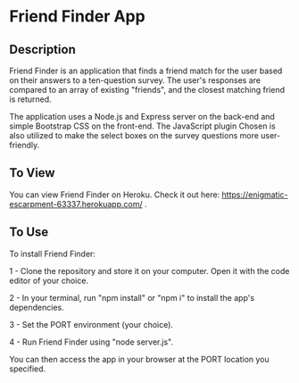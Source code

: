 # Friend Finder App

## Description
Friend Finder is an application that finds a friend match for the user based on their answers to a ten-question survey. The user's responses are compared to an array of existing "friends", and the closest matching friend is returned. 

The application uses a Node.js and Express server on the back-end and simple Bootstrap CSS on the front-end. The JavaScript plugin Chosen is also utilized to make the select boxes on the survey questions more user-friendly. 

## To View
You can view Friend Finder on Heroku. Check it out here: https://enigmatic-escarpment-63337.herokuapp.com/ . 

## To Use
To install Friend Finder: 

1 - Clone the repository and store it on your computer. Open it with the code editor of your choice. 

2 - In your terminal, run "npm install" or "npm i" to install the app's dependencies.

3 - Set the PORT environment (your choice).

4 - Run Friend Finder using "node server.js". 

You can then access the app in your browser at the PORT location you specified. 
